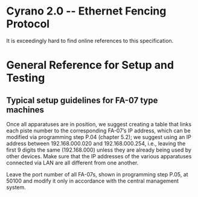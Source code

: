 # Cyrano 2.0 -- Ethernet Fencing Protocol

It is exceedingly hard to find online references to this specification.

# General Reference for Setup and Testing

## Typical setup guidelines for FA-07 type machines

Once all apparatuses are in position, we suggest creating a table that links each piste number to the corresponding
FA-07’s IP address, which can be modified via programming step P.04 (chapter 5.2); we suggest using an IP address
between 192.168.000.020 and 192.168.000.254, i.e., leaving the first 9 digits the same (192.168.000) unless they are
already being used by other devices. Make sure that the IP addresses of the various apparatuses connected via LAN are
all different from one another.

Leave the port number of all FA-07s, shown in programming step P.05, at 50100 and modify it only in accordance with the
central management system.
